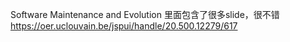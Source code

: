 Software Maintenance and Evolution
里面包含了很多slide，很不错
https://oer.uclouvain.be/jspui/handle/20.500.12279/617

